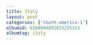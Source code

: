```yaml
---
title: Italy
layout: post
categories: ['south-america-1']
albumid: 6160984091023225153
albumtag: italy
---
```

